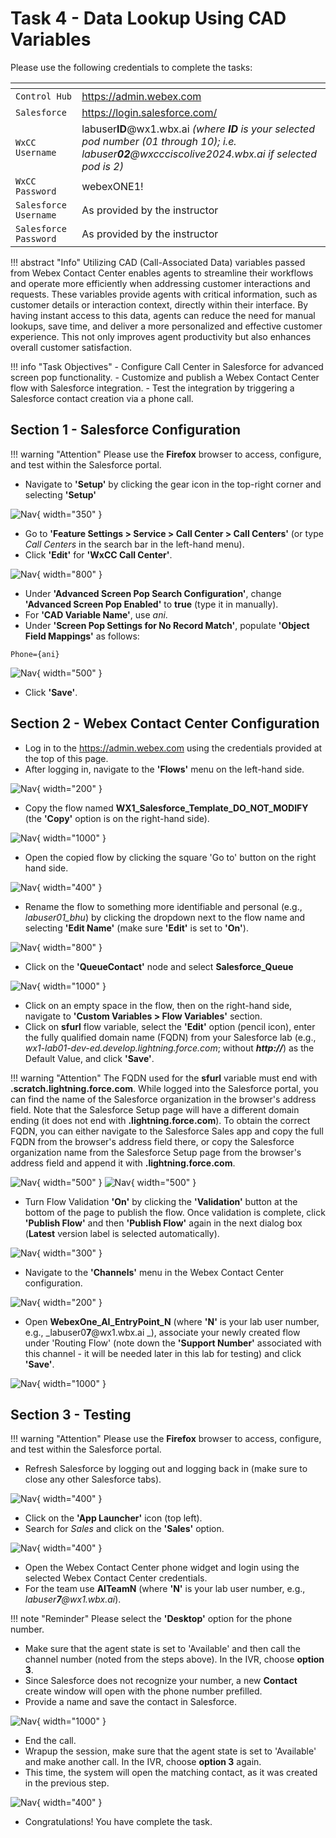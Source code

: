 # Task 4 - Data Lookup Using CAD Variables



Please use the following credentials to complete the tasks:

| <!-- -->                  | <!-- -->         |
| ------------------------- | ---------------- |
| `Control Hub`             | <a href="https://admin.webex.com" target="_blank">https://admin.webex.com</a> |
| `Salesforce`   | <a href="https://login.salesforce.com" target="_blank">https://login.salesforce.com/</a> |
| `WxCC Username`       | labuser**ID**@wx1.wbx.ai     _(where **ID** is your selected pod number (01 through 10); i.e. labuser**02**@wxccciscolive2024.wbx.ai if selected pod is 2)_       |
| `WxCC Password`       | webexONE1!         |
| `Salesforce Username`       | As provided by the instructor       |
| `Salesforce Password`       | As provided by the instructor       |


!!! abstract "Info"
	Utilizing CAD (Call-Associated Data) variables passed from Webex Contact Center enables agents to streamline their workflows and operate more efficiently when addressing customer interactions and requests. These variables provide agents with critical information, such as customer details or interaction context, directly within their interface. By having instant access to this data, agents can reduce the need for manual lookups, save time, and deliver a more personalized and effective customer experience. This not only improves agent productivity but also enhances overall customer satisfaction.

!!! info "Task Objectives"
	- Configure Call Center in Salesforce for advanced screen pop functionality.
	- Customize and publish a Webex Contact Center flow with Salesforce integration.
	- Test the integration by triggering a Salesforce contact creation via a phone call.

## **Section 1 - Salesforce Configuration**

!!! warning "Attention"
	Please use the **Firefox** browser to access, configure, and test within the Salesforce portal.

- Navigate to **'Setup'** by clicking the gear icon in the top-right corner and selecting **'Setup'**

![Nav](./assets/t2s1p1.png){ width="350" }

- Go to **'Feature Settings > Service > Call Center > Call Centers'** (or type _Call Centers_ in the search bar in the left-hand menu).
- Click **'Edit'** for **'WxCC Call Center'**.

![Nav](./assets/t2s3p1.png){ width="800" }

- Under **'Advanced Screen Pop Search Configuration'**, change **'Advanced Screen Pop Enabled'** to **true** (type it in manually).
- For **'CAD Variable Name'**, use _ani_.
- Under **'Screen Pop Settings for No Record Match'**, populate **'Object Field Mappings'** as follows:

``` ios
Phone={ani}
```

![Nav](./assets/t3s1p1.png){ width="500" }


- Click **'Save'**.

## **Section 2 - Webex Contact Center Configuration**

- Log in to the <a href="https://admin.webex.com" target="_blank">https://admin.webex.com</a> using the credentials provided at the top of this page.
- After logging in, navigate to the **'Flows'** menu on the left-hand side.

![Nav](./assets/t3s2p1.png){ width="200" }

- Copy the flow named **WX1_Salesforce_Template_DO_NOT_MODIFY** (the **'Copy'** option is on the right-hand side).

![Nav](./assets/t3s2p2.png){ width="1000" }

- Open the copied flow by clicking the square 'Go to' button on the right hand side.

![Nav](./assets/t3s2p21.png){ width="400" }

- Rename the flow to something more identifiable and personal (e.g., _labuser01_bhu_) by clicking the dropdown next to the flow name and selecting **'Edit Name'** (make sure **'Edit'** is set to **'On'**).

![Nav](./assets/t3s2p3.png){ width="800" }

- Click on the **'QueueContact'** node and select **Salesforce_Queue**

![Nav](./assets/t3s2p4.png){ width="1000" }

- Click on an empty space in the flow, then on the right-hand side, navigate to **'Custom Variables > Flow Variables'** section.
- Click on **sfurl** flow variable, select the **'Edit'** option (pencil icon), enter the fully qualified domain name (FQDN) from your Salesforce lab (e.g., _wx1-lab01-dev-ed.develop.lightning.force.com_; without **_http://_**) as the Default Value, and click **'Save'**.

!!! warning "Attention" 
	The FQDN used for the **sfurl** variable must end with **.scratch.lightning.force.com**. While logged into the Salesforce portal, you can find the name of the Salesforce organization in the browser's address field.
	Note that the Salesforce Setup page will have a different domain ending (it does not end with **.lightning.force.com**). To obtain the correct FQDN, you can either navigate to the Salesforce Sales app and copy the full FQDN from the browser's address field there, or copy the Salesforce organization name from the Salesforce Setup page from the browser's address field and append it with **.lightning.force.com**.

![Nav](./assets/t3s2p5.png){ width="500" }
![Nav](./assets/t3s2p6.png){ width="500" }

- Turn Flow Validation **'On'** by clicking the **'Validation'** button at the bottom of the page to publish the flow. Once validation is complete, click **'Publish Flow'** and then **'Publish Flow'** again in the next dialog box (**Latest** version label is selected automatically).

![Nav](./assets/t3s2p7.png){ width="300" }

- Navigate to the **'Channels'** menu in the Webex Contact Center configuration.

![Nav](./assets/t3s2p8.png){ width="200" }

- Open **WebexOne_AI_EntryPoint_N** (where **'N'** is your lab user number, e.g., _labuser0**7**@wx1.wbx.ai _), associate your newly created flow under 'Routing Flow' (note down the **'Support Number'** associated with this channel - it will be needed later in this lab for testing) and click **'Save'**.

![Nav](./assets/t3s2p9.png){ width="1000" }



## **Section 3 - Testing**

!!! warning "Attention"
	Please use the **Firefox** browser to access, configure, and test within the Salesforce portal.

- Refresh Salesforce by logging out and logging back in (make sure to close any other Salesforce tabs).

![Nav](./assets/t2s4p1a.png){ width="400" }

- Click on the **'App Launcher'** icon (top left).
- Search for _Sales_ and click on the **'Sales'** option.

![Nav](./assets/t1s2p1.png){ width="400" }

- Open the Webex Contact Center phone widget and login using the selected Webex Contact Center credentials.
- For the team use **AITeamN** (where **'N'** is your lab user number, e.g., _labuser**7**@wx1.wbx.ai_).

!!! note "Reminder" 
	Please select the **'Desktop'** option for the phone number.


- Make sure that the agent state is set to 'Available' and then call the channel number (noted from the steps above). In the IVR, choose **option 3**.
- Since Salesforce does not recognize your number, a new **Contact** create window will open with the phone number prefilled.
- Provide a name and save the contact in Salesforce.

![Nav](./assets/t3s3p1.png){ width="1000" }

- End the call.
- Wrapup the session, make sure that the agent state is set to 'Available' and make another call. In the IVR, choose **option 3** again.
- This time, the system will open the matching contact, as it was created in the previous step.

![Nav](./assets/t3s3p2.png){ width="400" }

- Congratulations! You have complete the task.
